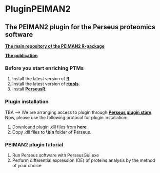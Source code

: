 # PluginPEIMAN2
## The PEIMAN2 plugin for the Perseus proteomics software

[__**The main repository of the PEIMAN2 R-package**__](https://github.com/pnickchi/PEIMAN2)

[__**The publication**__](https://www.biorxiv.org/content/10.1101/2022.11.09.515610v2)

### Before you start enriching PTMs

1. Install the latest version of [**R**](https://cloud.r-project.org/).
2. Install the latest version of [**rtools**](https://cran.r-project.org/bin/windows/Rtools/).
3. Install [**PerseusR**](https://github.com/cox-labs/PerseusR).

### Plugin installation

TBA --> We are arranging access to plugin through [**Perseus plugin store**](https://www.maxquant.org/perseus_plugins/). Now, please use the following protocol for plugin installation:

1. Downloand plugin .dll files from [**here**](https://helsinkifi-my.sharepoint.com/:f:/g/personal/ulavadad_ad_helsinki_fi/EsZTbpkznO9OuScsef2QZTEBttw_JwN0zsI4lPtHCdjflA?e=MTGVs9)
2. Copy .dll files to **\bin** folder of Perseus.

### PEIMAN2 plugin tutorial

1. Run Perseus software with PerseusGui.exe
2. Perform differential expression (DE) of proteins analysis by the method of your choice
